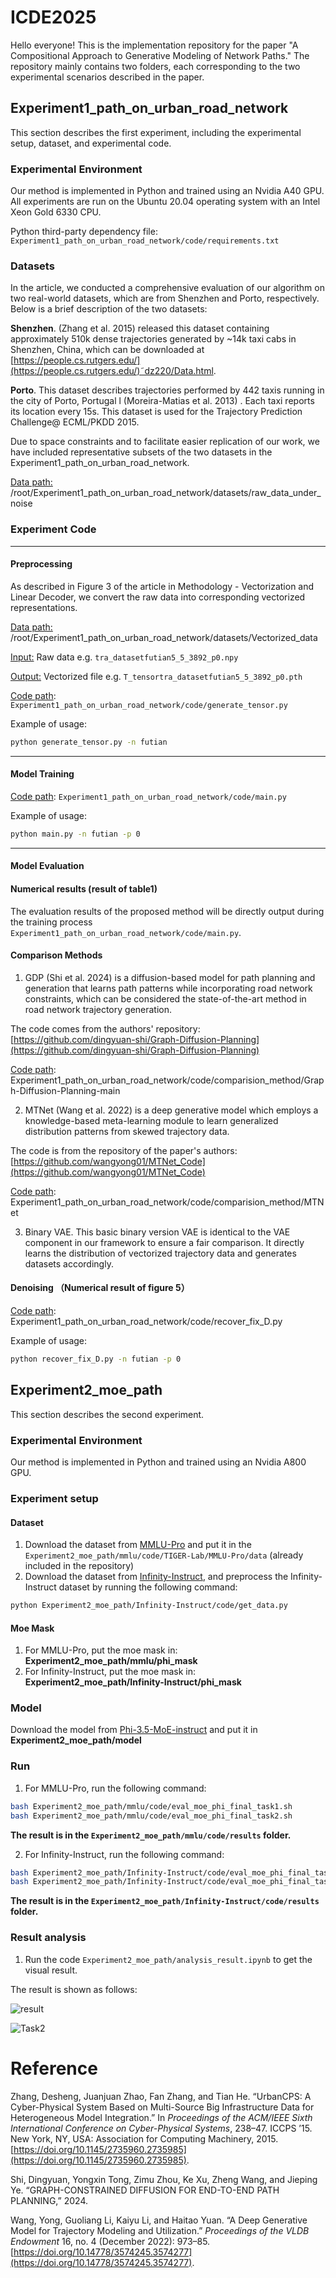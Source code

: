 # ICDE2025
Hello everyone! This is the implementation repository for the paper "A Compositional Approach to Generative Modeling of Network Paths." The repository mainly contains two folders, each corresponding to the two experimental scenarios described in the paper.

## Experiment1_path_on_urban_road_network
This section describes the first experiment, including the experimental setup, dataset, and experimental code.

### Experimental Environment  
Our method is implemented in Python and trained using an Nvidia A40 GPU. All experiments are run on the Ubuntu 20.04 operating system with an Intel Xeon Gold 6330 CPU.  

Python third-party dependency file: `Experiment1_path_on_urban_road_network/code/requirements.txt`

### Datasets
In the article, we conducted a comprehensive evaluation of our algorithm on two real-world datasets, which are from Shenzhen and Porto, respectively. Below is a brief description of the two datasets:

**Shenzhen**.   (Zhang et al. 2015)  released this dataset containing approximately 510k dense trajectories generated by  ~14k taxi cabs in Shenzhen, China, which can be downloaded at [https://people.cs.rutgers.edu/](https://people.cs.rutgers.edu/)˜dz220/Data.html.  

**Porto**. This dataset  describes trajectories performed by 442 taxis running in the city of Porto, Portugal l (Moreira-Matias et al. 2013) . Each taxi reports its location every 15s. This dataset is used for the  Trajectory Prediction Challenge@ ECML/PKDD 2015.

Due to space constraints and to facilitate easier replication of our work, we have included representative subsets of the two datasets in the Experiment1_path_on_urban_road_network.

<u>Data path:</u> /root/Experiment1_path_on_urban_road_network/datasets/raw_data_under_noise

### Experiment Code  
---

#### Preprocessing 
As described in Figure 3 of the article in Methodology - Vectorization and Linear Decoder, we convert the raw data into corresponding vectorized representations.  

<u>Data path:</u> /root/Experiment1_path_on_urban_road_network/datasets/Vectorized_data

<u>Input:</u> Raw data e.g.   `tra_datasetfutian5_5_3892_p0.npy`

<u>Output:</u> Vectorized file e.g. `T_tensortra_datasetfutian5_5_3892_p0.pth  `

<u>Code path</u>: `Experiment1_path_on_urban_road_network/code/generate_tensor.py` 

Example of usage:

```bash
python generate_tensor.py -n futian 
```

---

#### Model Training  
<u>Code path</u>: `Experiment1_path_on_urban_road_network/code/main.py`

Example of usage:

```bash
python main.py -n futian -p 0
```

---

#### Model Evaluation  
#### Numerical results (result of table1)  
The evaluation results of the proposed method will be directly output during the training process `Experiment1_path_on_urban_road_network/code/main.py`.  

#### Comparison Methods
1) GDP (Shi et al. 2024)  is a diffusion-based model for path planning and generation that learns path patterns while incorporating road network constraints, which can be considered the state-of-the-art method in road network trajectory generation. 

The code comes from the authors' repository: [https://github.com/dingyuan-shi/Graph-Diffusion-Planning](https://github.com/dingyuan-shi/Graph-Diffusion-Planning)  

<u>Code path</u>: Experiment1_path_on_urban_road_network/code/comparision_method/Graph-Diffusion-Planning-main

2) MTNet (Wang et al. 2022) is a deep generative model which employs a knowledge-based meta-learning module to learn generalized distribution patterns from skewed trajectory data.

The code is from the repository of the paper's authors: [https://github.com/wangyong01/MTNet_Code](https://github.com/wangyong01/MTNet_Code)  

<u>Code path</u>: Experiment1_path_on_urban_road_network/code/comparision_method/MTNet

3) Binary VAE. This basic binary version VAE is identical to the VAE component in our framework to ensure a fair comparison. It directly learns the distribution of vectorized trajectory data and generates datasets accordingly.

#### Denoising （Numerical result of figure 5）
<u>Code path</u>: Experiment1_path_on_urban_road_network/code/recover_fix_D.py 

Example of usage:

```bash
python recover_fix_D.py -n futian -p 0
```

## Experiment2_moe_path
This section describes the second experiment. 

### Experimental Environment  
Our method is implemented in Python and trained using an Nvidia A800 GPU. 

### Experiment setup

#### Dataset
1. Download the dataset from [MMLU-Pro](https://github.com/TIGER-AI-Lab/MMLU-Pro) and put it in the `Experiment2_moe_path/mmlu/code/TIGER-Lab/MMLU-Pro/data` (already included in the repository)
2. Download the dataset from [Infinity-Instruct](https://huggingface.co/datasets/BAAI/Infinity-Instruct), and preprocess the Infinity-Instruct dataset by running the following command:
```bash
python Experiment2_moe_path/Infinity-Instruct/code/get_data.py
```

#### Moe Mask
1. For MMLU-Pro, put the moe mask in: **Experiment2_moe_path/mmlu/phi_mask**
2. For Infinity-Instruct, put the moe mask in: **Experiment2_moe_path/Infinity-Instruct/phi_mask**

### Model
Download the model from [Phi-3.5-MoE-instruct](https://huggingface.co/microsoft/Phi-3.5-MoE-instruct) and put it in **Experiment2_moe_path/model**

### Run
1. For MMLU-Pro, run the following command:
```bash
bash Experiment2_moe_path/mmlu/code/eval_moe_phi_final_task1.sh
bash Experiment2_moe_path/mmlu/code/eval_moe_phi_final_task2.sh
```

**The result is in the `Experiment2_moe_path/mmlu/code/results` folder.**

2. For Infinity-Instruct, run the following command:
```bash
bash Experiment2_moe_path/Infinity-Instruct/code/eval_moe_phi_final_task1.sh
bash Experiment2_moe_path/Infinity-Instruct/code/eval_moe_phi_final_task2.sh
```

**The result is in the `Experiment2_moe_path/Infinity-Instruct/code/results` folder.**

### Result analysis
1. Run the code `Experiment2_moe_path/analysis_result.ipynb` to get the visual result.

The result is shown as follows:

![result](Experiment2_moe_path/comparison_plot_high_res.png)

![Task2](Experiment2_moe_path/performance_degradation_matrix.png)


# Reference
Zhang, Desheng, Juanjuan Zhao, Fan Zhang, and Tian He. “UrbanCPS: A Cyber-Physical System Based on Multi-Source Big Infrastructure Data for Heterogeneous Model Integration.” In _Proceedings of the ACM/IEEE Sixth International Conference on Cyber-Physical Systems_, 238–47. ICCPS ’15. New York, NY, USA: Association for Computing Machinery, 2015. [https://doi.org/10.1145/2735960.2735985](https://doi.org/10.1145/2735960.2735985).

Shi, Dingyuan, Yongxin Tong, Zimu Zhou, Ke Xu, Zheng Wang, and Jieping Ye. “GRAPH-CONSTRAINED DIFFUSION FOR END-TO-END PATH PLANNING,” 2024.

Wang, Yong, Guoliang Li, Kaiyu Li, and Haitao Yuan. “A Deep Generative Model for Trajectory Modeling and Utilization.” _Proceedings of the VLDB Endowment_ 16, no. 4 (December 2022): 973–85. [https://doi.org/10.14778/3574245.3574277](https://doi.org/10.14778/3574245.3574277).















